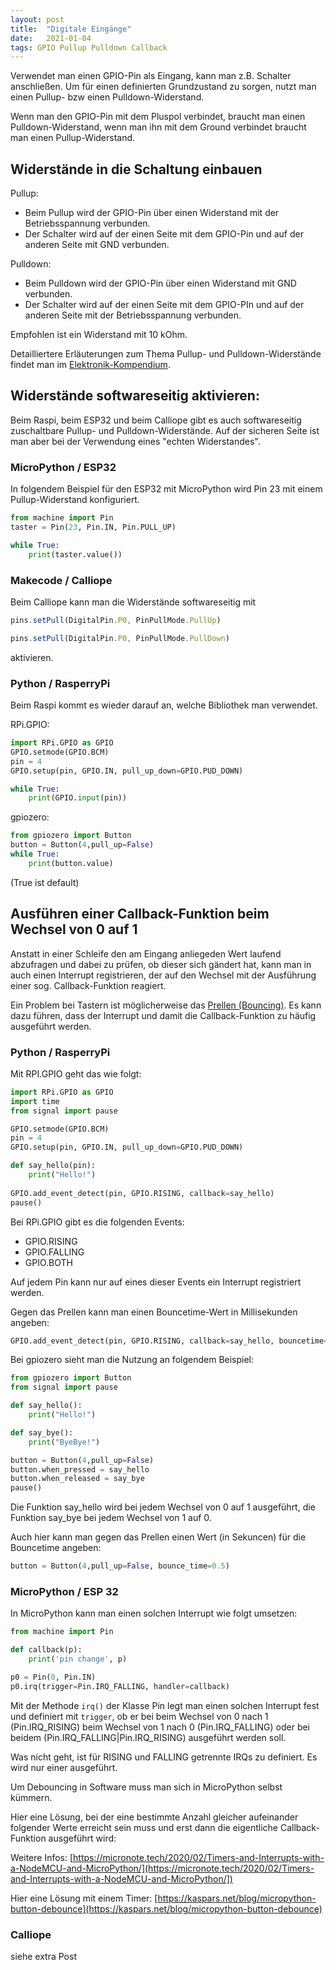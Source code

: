 ```yaml
---
layout: post
title:  "Digitale Eingänge"
date:   2021-01-04
tags: GPIO Pullup Pulldown Callback
---
```


Verwendet man einen GPIO-Pin als Eingang, kann man z.B. Schalter anschließen. Um für einen definierten Grundzustand zu sorgen, nutzt man einen Pullup- bzw einen Pulldown-Widerstand.

Wenn man den GPIO-Pin mit dem Pluspol verbindet, braucht man einen Pulldown-Widerstand, wenn man ihn mit dem Ground verbindet braucht man einen Pullup-Widerstand.

## Widerstände in die Schaltung einbauen

Pullup:
* Beim Pullup wird der GPIO-Pin über einen Widerstand mit der Betriebsspannung verbunden. 
* Der Schalter wird auf der einen Seite mit dem GPIO-Pin und auf der anderen Seite mit GND verbunden.

Pulldown:
* Beim Pulldown wird der GPIO-Pin über einen Widerstand mit GND verbunden.
* Der Schalter wird auf der einen Seite mit dem GPIO-PIn und auf der anderen Seite mit der Betriebsspannung verbunden.

Empfohlen ist ein Widerstand mit 10 kOhm.

Detailliertere Erläuterungen zum Thema Pullup- und Pulldown-Widerstände findet man im [Elektronik-Kompendium](https://www.elektronik-kompendium.de/sites/raspberry-pi/2006051.htm).

## Widerstände softwareseitig aktivieren:

Beim Raspi, beim ESP32 und beim Calliope gibt es auch softwareseitig zuschaltbare Pullup- und Pulldown-Widerstände.
Auf der sicheren Seite ist man aber bei der Verwendung eines "echten Widerstandes".

### MicroPython / ESP32

In folgendem Beispiel für den ESP32 mit MicroPython wird Pin 23 mit einem Pullup-Widerstand konfiguriert.

```python
from machine import Pin
taster = Pin(23, Pin.IN, Pin.PULL_UP)

while True:
    print(taster.value())  
```

### Makecode / Calliope

Beim Calliope kann man die Widerstände softwareseitig mit 

```javascript
pins.setPull(DigitalPin.P0, PinPullMode.PullUp)
```

```javascript
pins.setPull(DigitalPin.P0, PinPullMode.PullDown)
```

aktivieren.

### Python / RasperryPi

Beim Raspi kommt es wieder darauf an, welche Bibliothek man verwendet.

RPi.GPIO:
```python
import RPi.GPIO as GPIO
GPIO.setmode(GPIO.BCM)
pin = 4
GPIO.setup(pin, GPIO.IN, pull_up_down=GPIO.PUD_DOWN)

while True:
    print(GPIO.input(pin))
```

gpiozero:
```python
from gpiozero import Button
button = Button(4,pull_up=False)
while True:
    print(button.value)
```
(True ist default)


## Ausführen einer Callback-Funktion beim Wechsel von 0 auf 1

Anstatt in einer Schleife den am Eingang anliegeden Wert laufend abzufragen und dabei zu prüfen, ob dieser sich gändert hat, kann man in auch einen Interrupt registrieren, der auf den Wechsel mit der Ausführung einer sog. Callback-Funktion reagiert.

Ein Problem bei Tastern ist möglicherweise das [Prellen (Bouncing)](https://www.mikrocontroller.net/articles/Entprellung). Es kann dazu führen, dass der Interrupt und damit die Callback-Funktion zu häufig ausgeführt werden.

### Python / RasperryPi

Mit RPI.GPIO geht das wie folgt:

```python
import RPi.GPIO as GPIO
import time
from signal import pause

GPIO.setmode(GPIO.BCM)
pin = 4
GPIO.setup(pin, GPIO.IN, pull_up_down=GPIO.PUD_DOWN)

def say_hello(pin):
    print("Hello!")
   
GPIO.add_event_detect(pin, GPIO.RISING, callback=say_hello)
pause()
```
Bei RPi.GPIO gibt es die folgenden Events:
* GPIO.RISING
* GPIO.FALLING
* GPIO.BOTH

Auf jedem Pin kann nur auf eines dieser Events ein Interrupt registriert werden.

Gegen das Prellen kann man einen Bouncetime-Wert in Millisekunden angeben:
```python
GPIO.add_event_detect(pin, GPIO.RISING, callback=say_hello, bouncetime=500)
```

Bei gpiozero sieht man die Nutzung an folgendem Beispiel:

```python
from gpiozero import Button
from signal import pause

def say_hello():
    print("Hello!")

def say_bye():
    print("ByeBye!")    

button = Button(4,pull_up=False)
button.when_pressed = say_hello
button.when_released = say_bye
pause()
```
Die Funktion say_hello wird bei jedem Wechsel von 0 auf 1 ausgeführt, die Funktion say_bye bei jedem Wechsel von 1 auf 0.

Auch hier kann man gegen das Prellen einen Wert (in Sekuncen) für die Bouncetime angeben:
```python
button = Button(4,pull_up=False, bounce_time=0.5)
```

### MicroPython / ESP 32

In MicroPython kann man einen solchen Interrupt wie folgt umsetzen:

```python
from machine import Pin

def callback(p):
    print('pin change', p)

p0 = Pin(0, Pin.IN)
p0.irq(trigger=Pin.IRQ_FALLING, handler=callback)
```

Mit der Methode `irq()` der Klasse Pin legt man einen solchen Interrupt fest und definiert mit `trigger`, ob er bei beim Wechsel von 0 nach 1 (Pin.IRQ_RISING) beim Wechsel von 1 nach 0 (Pin.IRQ_FALLING) oder bei beidem (Pin.IRQ_FALLING\|Pin.IRQ_RISING) ausgeführt werden soll.

Was nicht geht, ist für RISING und FALLING getrennte IRQs zu definiert. Es wird nur einer ausgeführt.

Um Debouncing in Software muss man sich in MicroPython selbst kümmern.

Hier eine Lösung, bei der eine bestimmte Anzahl gleicher aufeinander folgender Werte erreicht sein muss und erst dann die eigentliche Callback-Funktion ausgeführt wird:



Weitere Infos: [https://micronote.tech/2020/02/Timers-and-Interrupts-with-a-NodeMCU-and-MicroPython/](https://micronote.tech/2020/02/Timers-and-Interrupts-with-a-NodeMCU-and-MicroPython/])

Hier eine Lösung mit einem Timer:
[https://kaspars.net/blog/micropython-button-debounce](https://kaspars.net/blog/micropython-button-debounce)

### Calliope

siehe extra Post